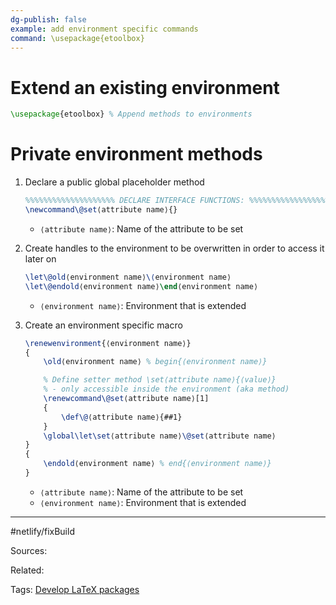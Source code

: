 ```yaml
---
dg-publish: false
example: add environment specific commands
command: \usepackage{etoolbox}
---
```


# Extend an existing environment 

```latex
\usepackage{etoolbox} % Append methods to environments
```

# Private environment methods

1. Declare a public global placeholder method

    ```latex
    %%%%%%%%%%%%%%%%%%%% DECLARE INTERFACE FUNCTIONS: %%%%%%%%%%%%%%%%%%%%
    \newcommand\@set⟨attribute name⟩{}
    ```
    
    - `⟨attribute name⟩`: Name of the attribute to be  set

2. Create handles to the environment to be overwritten in order to access it later on

    ```latex
    \let\@old⟨environment name⟩\⟨environment name⟩
    \let\@endold⟨environment name⟩\end⟨environment name⟩
    ```
    
    - `⟨environment name⟩`: Environment that is extended

3. Create an environment specific macro
    
    ```latex
    \renewenvironment{⟨environment name⟩}
    {
        \old⟨environment name⟩ % begin{⟨environment name⟩}
    
        % Define setter method \set⟨attribute name⟩{⟨value⟩}
        % - only accessible inside the environment (aka method)
        \renewcommand\@set⟨attribute name⟩[1]
        {
            \def\@⟨attribute name⟩{##1}
        }
        \global\let\set⟨attribute name⟩\@set⟨attribute name⟩
    }
    {
        \endold⟨environment name⟩ % end{⟨environment name⟩}
    }
    ```

    - `⟨attribute name⟩`: Name of the attribute to be  set
    - `⟨environment name⟩`: Environment that is extended


---
#netlify/fixBuild 

Sources:

Related:

Tags:
[Develop LaTeX packages](Develop%20LaTeX%20packages.md)